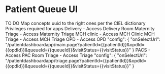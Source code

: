 # Patient Queue UI

TO DO
Map concepts uuid to the right ones per the CIEL dictionary
Privileges required for apps
Delivery  - Access Delivery Room
Maternity Triage - Access Maternity Triage
MCH clinic - Access MCH Clinic
MCH Triage - Access MCH Triage
OPD - Access OPD
"config": {
      "onSelectUrl": "/patientdashboardapp/main.page?patientId={{patientId}}&opdId={{opdId}}&queueId={{queueId}}&visitStatus={{visitStatus}}"
    }
PACS - Access PAC Room
Triage - Access Triage
"config": {
      "onSelectUrl": "/patientdashboardapp/triage.page?patientId={{patientId}}&opdId={{opdId}}&queueId={{queueId}}&visitStatus={{visitStatus}}"
    }


